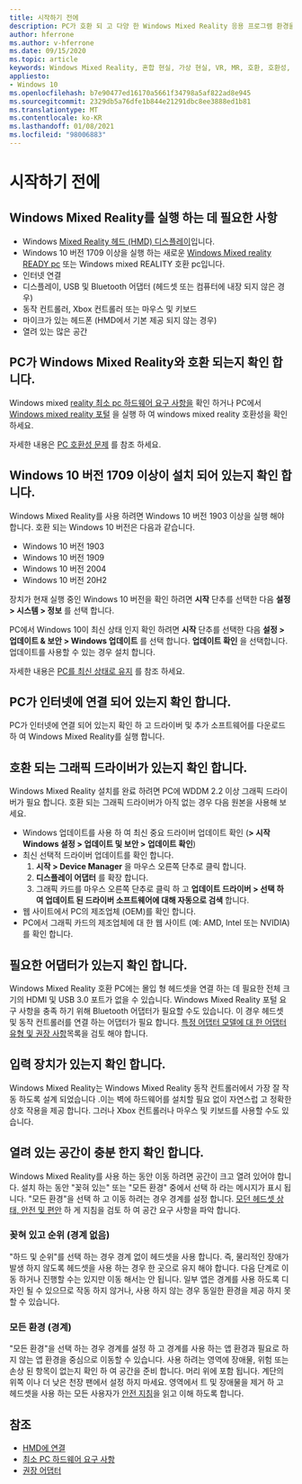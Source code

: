 ```yaml
---
title: 시작하기 전에
description: PC가 호환 되 고 다양 한 Windows Mixed Reality 응용 프로그램 환경을 사용할 수 있도록 준비 하는 방법을 알아봅니다.
author: hferrone
ms.author: v-hferrone
ms.date: 09/15/2020
ms.topic: article
keywords: Windows Mixed Reality, 혼합 현실, 가상 현실, VR, MR, 호환, 호환성, 시작, 설정, PC, 시스템 요구 사항
appliesto:
- Windows 10
ms.openlocfilehash: b7e90477ed16170a5661f34798a5af822ad8e945
ms.sourcegitcommit: 2329db5a76dfe1b844e21291dbc8ee3888ed1b81
ms.translationtype: MT
ms.contentlocale: ko-KR
ms.lasthandoff: 01/08/2021
ms.locfileid: "98006883"
---
```

# <a name="before-you-start"></a>시작하기 전에

## <a name="what-youll-need-to-run-windows-mixed-reality"></a>Windows Mixed Reality를 실행 하는 데 필요한 사항

* Windows [Mixed Reality 헤드 (HMD) 디스플레이](https://www.microsoft.com/en-us/windows/windows-mixed-reality-devices)입니다.
* Windows 10 버전 1709 이상을 실행 하는 새로운 [Windows Mixed reality READY pc](https://support.microsoft.com/en-us/help/4039260/windows-10-mixed-reality-pc-hardware-guidelines) 또는 Windows mixed REALITY 호환 pc입니다.
* 인터넷 연결
* 디스플레이, USB 및 Bluetooth 어댑터 (헤드셋 또는 컴퓨터에 내장 되지 않은 경우)
* 동작 컨트롤러, Xbox 컨트롤러 또는 마우스 및 키보드
* 마이크가 있는 헤드폰 (HMD에서 기본 제공 되지 않는 경우)
* 열려 있는 많은 공간

## <a name="make-sure-your-pc-is-compatible-with-windows-mixed-reality"></a>PC가 Windows Mixed Reality와 호환 되는지 확인 합니다.

Windows mixed [reality 최소 pc 하드웨어 요구 사항을](windows-mixed-reality-minimum-pc-hardware-compatibility-guidelines.md) 확인 하거나 PC에서 [Windows mixed reality 포털](install-windows-mixed-reality.md#launch-mixed-reality-portal) 을 실행 하 여 windows mixed reality 호환성을 확인 하세요.

자세한 내용은 [PC 호환성 문제](https://support.microsoft.com/help/4045777/windows-10-get-help-with-pc-compatibility-in-windows-mixed-reality) 를 참조 하세요.

## <a name="make-sure-you-have-the-windows-10-version-1709-or-newer-installed"></a>Windows 10 버전 1709 이상이 설치 되어 있는지 확인 합니다.

Windows Mixed Reality를 사용 하려면 Windows 10 버전 1903 이상을 실행 해야 합니다. 호환 되는 Windows 10 버전은 다음과 같습니다.

* Windows 10 버전 1903
* Windows 10 버전 1909
* Windows 10 버전 2004
* Windows 10 버전 20H2

장치가 현재 실행 중인 Windows 10 버전을 확인 하려면 **시작** 단추를 선택한 다음 **설정 > 시스템 > 정보** 를 선택 합니다.

PC에서 Windows 10이 최신 상태 인지 확인 하려면 **시작** 단추를 선택한 다음 **설정 > 업데이트 & 보안 > Windows 업데이트** 를 선택 합니다.  **업데이트 확인** 을 선택합니다. 업데이트를 사용할 수 있는 경우 설치 합니다.

자세한 내용은 [PC를 최신 상태로 유지](https://support.microsoft.com/help/12373/windows-update-faq) 를 참조 하세요.

## <a name="make-sure-your-pc-is-connected-to-the-internet"></a>PC가 인터넷에 연결 되어 있는지 확인 합니다.

PC가 인터넷에 연결 되어 있는지 확인 하 고 드라이버 및 추가 소프트웨어를 다운로드 하 여 Windows Mixed Reality를 실행 합니다.

## <a name="make-sure-you-have-a-compatible-graphics-driver"></a>호환 되는 그래픽 드라이버가 있는지 확인 합니다.

Windows Mixed Reality 설치를 완료 하려면 PC에 WDDM 2.2 이상 그래픽 드라이버가 필요 합니다. 호환 되는 그래픽 드라이버가 아직 없는 경우 다음 원본을 사용해 보세요.

* Windows 업데이트를 사용 하 여 최신 중요 드라이버 업데이트 확인 (**> 시작 Windows 설정 > 업데이트 및 보안 > 업데이트 확인**)
* 최신 선택적 드라이버 업데이트를 확인 합니다.
    1. **시작 > Device Manager** 을 마우스 오른쪽 단추로 클릭 합니다.
    2. **디스플레이 어댑터** 를 확장 합니다.
    3. 그래픽 카드를 마우스 오른쪽 단추로 클릭 하 고 **업데이트 드라이버 > 선택 하 여 업데이트 된 드라이버 소프트웨어에 대해 자동으로 검색** 합니다.
* 웹 사이트에서 PC의 제조업체 (OEM)를 확인 합니다.
* PC에서 그래픽 카드의 제조업체에 대 한 웹 사이트 (예: AMD, Intel 또는 NVIDIA)를 확인 합니다.

## <a name="make-sure-that-you-have-any-required-adapters"></a>필요한 어댑터가 있는지 확인 합니다.

Windows Mixed Reality 호환 PC에는 몰입 형 헤드셋을 연결 하는 데 필요한 전체 크기의 HDMI 및 USB 3.0 포트가 없을 수 있습니다. Windows Mixed Reality 포털 요구 사항을 충족 하기 위해 Bluetooth 어댑터가 필요할 수도 있습니다.  이 경우 헤드셋 및 동작 컨트롤러를 연결 하는 어댑터가 필요 합니다. [특정 어댑터 모델에 대 한 어댑터 유형 및 권장 사항](recommended-adapters-for-windows-mixed-reality-capable-pcs.md)목록을 검토 해야 합니다.

## <a name="make-sure-that-you-have-input-devices"></a>입력 장치가 있는지 확인 합니다.

Windows Mixed Reality는 Windows Mixed Reality 동작 컨트롤러에서 가장 잘 작동 하도록 설계 되었습니다 .이는 벽에 하드웨어를 설치할 필요 없이 자연스럽 고 정확한 상호 작용을 제공 합니다. 그러나 Xbox 컨트롤러나 마우스 및 키보드를 사용할 수도 있습니다.

## <a name="make-sure-that-you-have-a-large-open-space"></a>열려 있는 공간이 충분 한지 확인 합니다.

Windows Mixed Reality를 사용 하는 동안 이동 하려면 공간이 크고 열려 있어야 합니다.  설치 하는 동안 "꽂혀 있는" 또는 "모든 환경" 중에서 선택 하 라는 메시지가 표시 됩니다. "모든 환경"을 선택 하 고 이동 하려는 경우 경계를 설정 합니다. [모던 헤드셋 상태, 안전 및 편안](wmr-health-safety-comfort.md) 하 게 지침을 검토 하 여 공간 요구 사항을 파악 합니다.

### <a name="seated-and-standing-no-boundary"></a>꽂혀 있고 순위 (경계 없음)

"하드 및 순위"를 선택 하는 경우 경계 없이 헤드셋을 사용 합니다. 즉, 물리적인 장애가 발생 하지 않도록 헤드셋을 사용 하는 경우 한 곳으로 유지 해야 합니다. 다음 단계로 이동 하거나 진행할 수는 있지만 이동 해서는 안 됩니다. 일부 앱은 경계를 사용 하도록 디자인 될 수 있으므로 작동 하지 않거나, 사용 하지 않는 경우 동일한 환경을 제공 하지 못할 수 있습니다.

### <a name="all-experiences-boundary"></a>모든 환경 (경계)

"모든 환경"을 선택 하는 경우 경계를 설정 하 고 경계를 사용 하는 앱 환경과 필요로 하지 않는 앱 환경을 중심으로 이동할 수 있습니다. 사용 하려는 영역에 장애물, 위험 또는 손상 된 항목이 없는지 확인 하 여 공간을 준비 합니다. 머리 위에 포함 됩니다. 계단의 위쪽 이나 더 낮은 천장 팬에서 설정 하지 마세요. 영역에서 트 및 장애물을 제거 하 고 헤드셋을 사용 하는 모든 사용자가 [안전 지침](https://support.microsoft.com/en-us/help/4039969/windows-10-mixed-reality-immersive-headset-health-safety-comfort)을 읽고 이해 하도록 합니다.

## <a name="see-also"></a>참조

* [HMD에 연결](plug-in-your-headset.md)
* [최소 PC 하드웨어 요구 사항](windows-mixed-reality-minimum-pc-hardware-compatibility-guidelines.md)
* [권장 어댑터](recommended-adapters-for-windows-mixed-reality-capable-pcs.md)